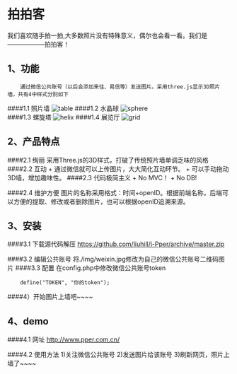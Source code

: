 拍拍客
====

我们喜欢随手拍一拍,大多数照片没有特殊意义，偶尔也会看一看。我们是——————拍拍客！

1、功能
----
        通过微信公共账号（以后会添加来往、易信等）发送图片。采用three.js显示3D照片墙，共有4中样式分别如下
####1.1 照片墙
![table](http://www.pper.com.cn/img/table.gif) 
####1.2 水晶球
 ![sphere](http://www.pper.com.cn/img/sphere.gif)  
####1.3 螺旋塔
![helix](http://www.pper.com.cn/img/helix.gif)
####1.4 展览厅
![grid](http://www.pper.com.cn/img/grid.gif)  


2、产品特点
----
####2.1 绚丽
    采用Three.js的3D样式，打破了传统照片墙单调乏味的风格
####2.2 互动
	+   通过微信就可以上传图片，大大简化互动环节。
	+   可以手动拖动3D墙，增加趣味性。
####2.3 代码极简主义
    +   No MVC！
    +   No DB!
	
####2.4 维护方便
	图片的名称采用格式：时间+openID。根据前端名称，后端可以方便的提取、修改或者删除图片，也可以根据openID追溯来源。

3、安装
----
####3.1 下载源代码解压
https://github.com/liuhill/i-Pper/archive/master.zip

####3.2 编辑公共账号
	将./img/weixin.jpg修改为自己的微信公共账号二维码图片
####3.3 配置
  在config.php中修改微信公共账号token
```
    define("TOKEN", "你的token");
```
####4）开始图片上墙吧~~~~


4、demo
----
####4.1 网址
http://www.pper.com.cn/

####4.2 使用方法
	1)关注微信公共账号
	2)发送图片给该账号
	3)刷新网页，照片上墙了~~~~


